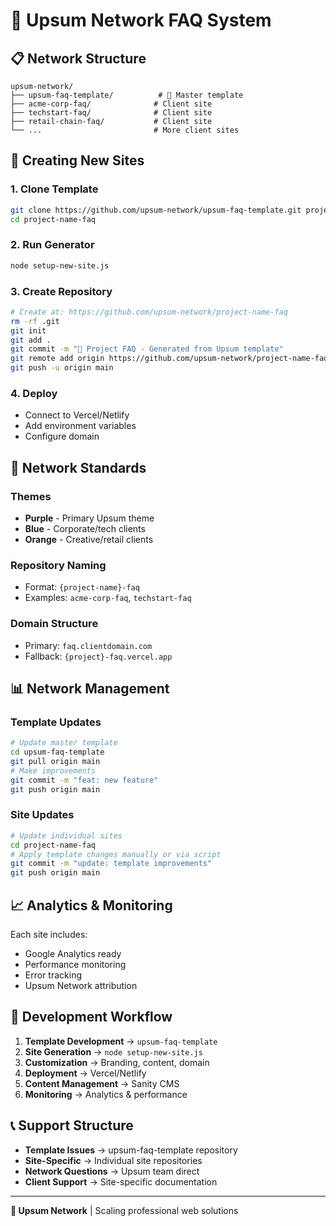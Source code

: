 # 🏢 Upsum Network FAQ System

## 📋 Network Structure

```
upsum-network/
├── upsum-faq-template/          # 🎯 Master template
├── acme-corp-faq/              # Client site
├── techstart-faq/              # Client site  
├── retail-chain-faq/           # Client site
└── ...                         # More client sites
```

## 🚀 Creating New Sites

### 1. Clone Template
```bash
git clone https://github.com/upsum-network/upsum-faq-template.git project-name-faq
cd project-name-faq
```

### 2. Run Generator
```bash
node setup-new-site.js
```

### 3. Create Repository
```bash
# Create at: https://github.com/upsum-network/project-name-faq
rm -rf .git
git init
git add .
git commit -m "🚀 Project FAQ - Generated from Upsum template"
git remote add origin https://github.com/upsum-network/project-name-faq.git
git push -u origin main
```

### 4. Deploy
- Connect to Vercel/Netlify
- Add environment variables
- Configure domain

## 🎨 Network Standards

### Themes
- **Purple** - Primary Upsum theme
- **Blue** - Corporate/tech clients
- **Orange** - Creative/retail clients

### Repository Naming
- Format: `{project-name}-faq`
- Examples: `acme-corp-faq`, `techstart-faq`

### Domain Structure
- Primary: `faq.clientdomain.com`
- Fallback: `{project}-faq.vercel.app`

## 📊 Network Management

### Template Updates
```bash
# Update master template
cd upsum-faq-template
git pull origin main
# Make improvements
git commit -m "feat: new feature"
git push origin main
```

### Site Updates
```bash
# Update individual sites
cd project-name-faq
# Apply template changes manually or via script
git commit -m "update: template improvements"
git push origin main
```

## 📈 Analytics & Monitoring

Each site includes:
- Google Analytics ready
- Performance monitoring
- Error tracking
- Upsum Network attribution

## 🔧 Development Workflow

1. **Template Development** → `upsum-faq-template`
2. **Site Generation** → `node setup-new-site.js`
3. **Customization** → Branding, content, domain
4. **Deployment** → Vercel/Netlify
5. **Content Management** → Sanity CMS
6. **Monitoring** → Analytics & performance

## 📞 Support Structure

- **Template Issues** → upsum-faq-template repository
- **Site-Specific** → Individual site repositories  
- **Network Questions** → Upsum team direct
- **Client Support** → Site-specific documentation

---
**🏢 Upsum Network** | Scaling professional web solutions
